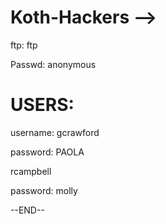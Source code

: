 # Koth-Hackers -->

ftp: ftp <ip>
  
Passwd: anonymous

# USERS:
username: gcrawford
  
password: PAOLA
  
rcampbell
  
password: molly

--END--
